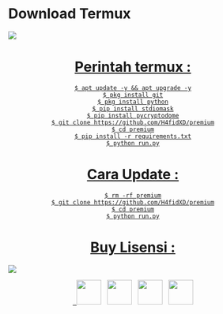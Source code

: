 # Download Termux 
<a align="center" href="https://bit.ly/3T5Nhu6">
<img src="https://img.shields.io/badge/Download%20Termux%20Disini-green>"/>

# Perintah termux :
    $ apt update -y && apt upgrade -y
    $ pkg install git
    $ pkg install python
    $ pip install stdiomask
    $ pip install pycryptodome
    $ git clone https://github.com/H4fidXD/premium
    $ cd premium
    $ pip install -r requirements.txt
    $ python run.py
# Cara Update :
    $ rm -rf premium
    $ git clone https://github.com/H4fidXD/premium
    $ cd premium
    $ python run.py
# Buy Lisensi :
<a align="center" href="https://t.me/marlina_melisa">
<img src="https://img.shields.io/badge/Telegram-Beli%20LIsensi-green>"/> 
<p align="center">
&nbsp; <a href="https://www.youtube.com/" target="_blank" rel="noopener noreferrer"><img src="https://img.icons8.com/plasticine/100/000000/youtube.png" width="50" /></a>  
&nbsp; <a href="https://www.instagram.com/h4fidxd" target="_blank" rel="noopener noreferrer"><img src="https://img.icons8.com/plasticine/100/000000/instagram-new.png" width="50" /></a>  
&nbsp; <a href="https://wa.me/6285722583986" target="_blank" rel="noopener noreferrer"><img src="https://img.icons8.com/plasticine/100/000000/whatsapp.png" width="50" /></a>
&nbsp; <a href="https://web.facebook.com/profile.php?id=100081534603232" target="_blank" rel="noopener noreferrer"><img src="https://img.icons8.com/plasticine/100/000000/facebook.png"  width="50" /></a>
</p>
